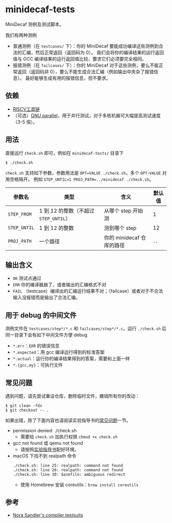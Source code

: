# minidecaf-tests
MiniDecaf 测例及测试脚本。

我们有两种测例
- 普通测例（在 `testcases/` 下）：你的 MiniDecaf 要能成功编译这些测例到合法的汇编，然后正常返回（返回码为 0）。
  我们会将你的编译结果的运行返回值与 GCC 编译结果的运行返回值比较，要求它们必须要完全相同。
- 报错测例（在 `failcases/` 下）：你的 MiniDecaf 对于这些测例，要么不能正常返回（返回码非 0），要么不能生成合法汇编（例如输出中夹杂了报错信息）。
  最好能够生成有用的报错信息，但不要求。

## 依赖
- [RISCV工具链](https://decaf-lang.github.io/minidecaf-tutorial-deploy/docs/lab0/riscv.html)
- （可选）[GNU parallel](https://www.gnu.org/software/parallel/)，用于并行测试，对于多核机器可大幅提高测试速度（3-5 倍）。

## 用法
直接运行 `check.sh` 即可，例如在 `minidecaf-tests/` 目录下
```
$ ./check.sh
```

`check.sh` 支持如下参数，参数用法是 `OPT=VALUE ./check.sh`，多个 `OPT`-`VALUE` 对用空格隔开。
例如 `STEP_UNTIL=1 PROJ_PATH=../minidecaf ./check.sh`。

| 参数名 | 类型 | 含义 | 默认值 |
| --- | --- | --- | --- |
| `STEP_FROM` | 1 到 12 的整数（不超过`STEP_UNTIL`） | 从哪个 step 开始测 | 1 |
| `STEP_UNTIL` | 1 到 12 的整数 | 测到哪个 step | 12 |
| `PROJ_PATH` | 一个路径 | 你的 minidecaf 仓库的路径 | `..` |

## 输出含义
* `OK` 测试点通过
* `ERR` 你的编译器崩了，或者输出的汇编格式不对
* `FAIL` （testcase）编译出的汇编运行结果不对；（failcase）或者对于不合法输入没报错而是输出了合法汇编。

## 用于 debug 的中间文件
测例文件在 `testcases/step*/*.c` 和 `failcases/step*/*.c`，运行 `./check.sh` 后同一目录下会有如下中间文件方便 debug
* `*.err`：`ERR` 的错误信息
* `*.expected`：用 gcc 编译运行得到的标准答案
* `*.actual`：运行你的编译结果得到的答案，需要和上面一样
* `*.{gcc,my}`：可执行文件

## 常见问题
遇到问题，请先尝试重设仓库，删除临时文件，撤销所有你的改动：
```
$ git clean -fdx
$ git checkout -- .
```

如果出错，除了下面内容也请阅读实验指导书的[常见问题](https://decaf-lang.github.io/minidecaf-tutorial/docs/step0/faq.html)一节。

* permission denied: ./check.sh
  - 需要给 `check.sh` 加执行权限 `chmod +x check.sh`
* gcc not found 或 qemu not found
  - 请按照[实验指导书](https://decaf-lang.github.io/minidecaf-tutorial/docs/lab0/env.html)配好环境。
* macOS 下找不到 realpath 命令
  ```
  ./check.sh: line 25: realpath: command not found
  ./check.sh: line 26: realpath: command not found
  ./check.sh: line 30: $asmfile: ambiguous redirect
  ```
  - 使用 Homebrew 安装 coreutils：`brew install coreutils`

## 参考
* [Nora Sandler's compiler testsuits](https://github.com/nlsandler/write_a_c_compiler)
